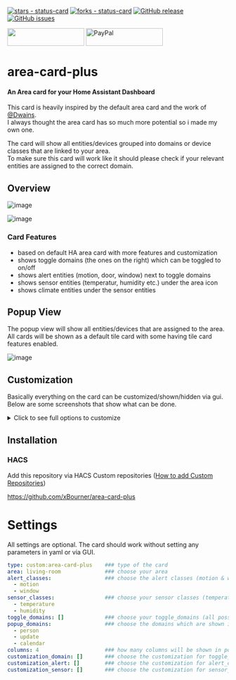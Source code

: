 [![stars - status-card](https://img.shields.io/github/stars/xBourner/area-card?style=for-the-badge)](https://github.com/xBourner/area-card)
[![forks - status-card](https://img.shields.io/github/forks/xBourner/area-card?style=for-the-badge)](https://github.com/xBourner/area-card)
[![GitHub release](https://img.shields.io/github/release/xBourner/area-card?style=for-the-badge)](https://github.com/xBourner/area-card/releases/)
[![GitHub issues](https://img.shields.io/github/issues/xBourner/area-card?style=for-the-badge)](https://github.com/xBourner/area-card/issues)

<a href="https://www.buymeacoffee.com/bourner"><img src="https://img.buymeacoffee.com/button-api/?text=Buy me a coffee&emoji=☕&slug=bourner&button_colour=FFDD00&font_colour=000000&font_family=Cookie&outline_colour=000000&coffee_colour=ffffff" style="width:175px; height:40px;" /></a>
<a href="https://www.paypal.me/gibgas123"><img src="https://github.com/xBourner/status-card/blob/main/.github/paypal.png" alt="PayPal" style="width:175px; height:40px;"></a>

# area-card-plus

#### An Area card for your Home Assistant Dashboard
This card is heavily inspired by the default area card and the work of [@Dwains](https://github.com/dwainscheeren). <br>
I always thought the area card has so much more potential so i made my own one.

The card will show all entities/devices grouped into domains or device classes that are linked to your area. <br>
To make sure this card will work like it should please check if your relevant entities are assigned to the correct domain.

## Overview

![image](https://github.com/user-attachments/assets/fc20f7b0-c539-4144-b6f8-f4b84ab88a5e)

![image](https://github.com/user-attachments/assets/f27c7847-abf3-43c6-a868-14f949af5113)


### Card Features

- based on default HA area card with more features and customization
- shows toggle domains (the ones on the right) which can be toggled to on/off
- shows alert entities (motion, door, window) next to toggle domains
- shows sensor entities (temperatur, humidity etc.) under the area icon
- shows climate entities under the sensor entities

## Popup View

The popup view will show all entities/devices that are assigned to the area.
All cards will be shown as a default tile card with some having tile card features enabled. 

![image](https://github.com/user-attachments/assets/83ff411a-932e-460a-96d7-df78a5011cf2)

## Customization
Basically everything on the card can be customized/shown/hidden via gui. <br>
Below are some screenshots that show what can be done.

<details>
<summary>Click to see full options to customize</summary>
  <br>
  
#### Change area icon, area icon color, area name & area name color

![image](https://github.com/user-attachments/assets/6749c4a2-abbc-43ee-a1d4-427eecd94c4b)

#### Choose domain/device to show
Here you can choose which domain/device class will be shown in the card. <br>
Only domains that are assigned to your area can be choosen. <br>
Drag & Drop is supported and will change the order in the card.

![image](https://github.com/user-attachments/assets/4719032f-ed51-4436-a109-69b99674872c)

#### Change color of domains/device classes
Here you can change the color for all domains/device classes at once. <br>
Inactive/off domains will still be shown as gray.

![image](https://github.com/user-attachments/assets/fe02e382-6b65-4a7c-9b9e-00ecd5e29f43)

#### Show only active domains for toggle_domains

![image](https://github.com/user-attachments/assets/09a22006-566e-4f33-bb24-0a35e40ed9f2)

### Customize Features
These will allow you to edit and customize each domain/device class the way you want.
  
![image](https://github.com/user-attachments/assets/f9f28ada-7361-472b-93ff-08e5504df409)

#### Change tap action, icon or color
Tap action can be choosen between none (nothing happens on click), toggle (click will toggle all entitiies from that domain in your area) or popup (will open popup view for only that domain in your area) <br>
You can select an individual icon & color for each domain if you want

![image](https://github.com/user-attachments/assets/1348ea8b-fecf-43a7-9261-493755174ce1)

### Change card in the popup view
This feature is experimental and YAML only (for now)

Add this code

```yaml
customization_popup:  
  - type: light                           # change it to the domain you want
    card: |-
      type: custom:mushroom-light-card    # change card type to the card you want
      show_brightness_control: true       # use optional card features (not everything tested)
      show_color_control: true
      show_color_temp_control: true
      use_light_color: true
```
### Changing CSS for some items
You can change most things like icon, name of area and alert/toggle domains (border, color, size etc.)

![image](https://github.com/user-attachments/assets/aced58a6-f4c8-481e-93f1-c227e05de080)


</details>


## Installation

### HACS

Add this repository via HACS Custom repositories ([How to add Custom Repositories](https://hacs.xyz/docs/faq/custom_repositories/))

https://github.com/xBourner/area-card-plus


# Settings

All settings are optional. The card should work without setting any parameters in yaml or via GUI. 

```yaml
type: custom:area-card-plus    ### type of the card
area: living-room              ### choose your area 
alert_classes:                 ### choose the alert classes (motion & window are default)
  - motion
  - window
sensor_classes:                ### choose your sensor classes (temperature & humidity are default)
  - temperature
  - humidity
toggle_domains: []             ### choose your toggle_domains (all possible values will be shown at default)
popup_domains:                 ### choose the domains which are shown in popup view (all possible values will be shown at default)
  - person
  - update
  - calendar
columns: 4                     ### how many columns will be shown in popup view
customization_domain: []       ### choose the customization for toggle_domains
customization_alert: []        ### choose the customization for alert_domains
customization_sensor: []       ### choose the customization for sensor_domains
```






